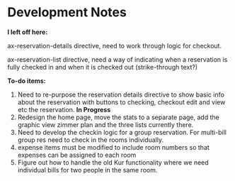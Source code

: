 Development Notes
=================

**I left off here:**

  ax-reservation-details directive, need to work through logic for checkout.

  ax-reservation-list directive, need a way of indicating when a reservation is fully checked in and when
  it is checked out (strike-through text?)

 **To-do items:**

 1. Need to re-purpose the reservation details directive to show basic info about the reservation with buttons
    to checking, checkout edit and view etc the reservation. **In Progress**
 2. Redesign the home page, move the stats to a separate page, add the graphic view zimmer plan and the three lists
    currently there.
 3. Need to develop the checkin logic for a group reservation. For multi-bill group res need to check in the rooms
    individually.
 4. expense items must be modified to include room numbers so that expenses can be assigned to each room
 5. Figure out how to handle the old Kur functionality where we need individual bills for two people in the same room.
